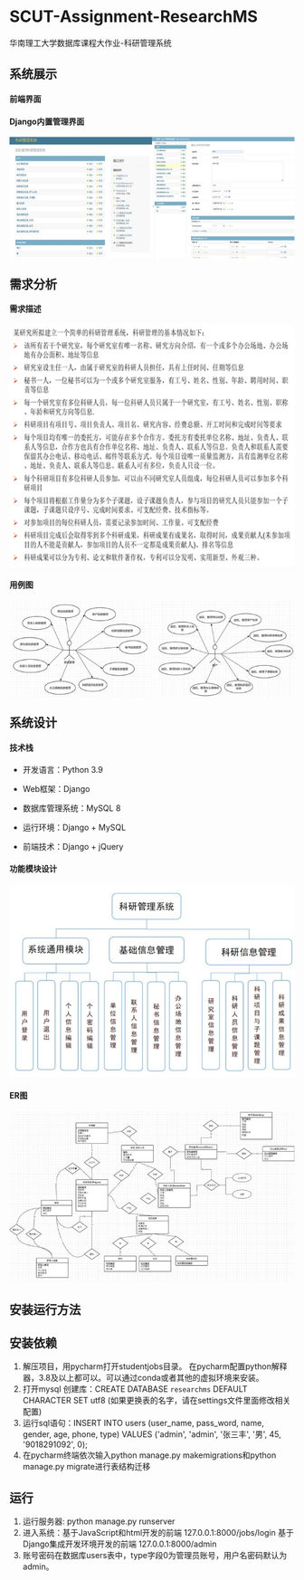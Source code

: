 # SCUT-Assignment-ResearchMS
华南理工大学数据库课程大作业-科研管理系统

## 系统展示

#### 前端界面

#### Django内置管理界面

<div style="display: flex;">
  <img src="assets/clip_image002-1709956284071-9.jpg" style="width: 50%;" />
  <img src="assets/clip_image002-1709956399068-13.jpg" style="width: 50%;" />
</div>



## 需求分析

#### 需求描述

<img src="assets/clip_image002.gif" alt="img" style="zoom:80%;" />

#### 用例图

<div style="display: flex;">
  <img src="assets/clip_image002.jpg" style="width: 50%;" />
  <img src="assets/clip_image002-1709955939382-3.jpg" style="width: 50%;" />
</div>



## 系统设计

#### 技术栈

- 开发语言：Python 3.9

- Web框架：Django

- 数据库管理系统：MySQL 8

- 运行环境：Django + MySQL

- 前端技术：Django + jQuery

#### 功能模块设计

<img src="assets/clip_image002-1709956033720-5.jpg" alt="img" style="zoom:80%;" />

#### ER图

![img](assets/clip_image002-1709956146217-7.jpg)

## 安装运行方法

## 安装依赖

1. 解压项目，用pycharm打开studentjobs目录。 在pycharm配置python解释器，3.8及以上都可以。可以通过conda或者其他的虚拟环境来安装。
2. 打开mysql 创建库：CREATE DATABASE `researchms` DEFAULT CHARACTER SET utf8 (如果更换表的名字，请在settings文件里面修改相关配置)
3. 运行sql语句：INSERT INTO users (user_name, pass_word, name, gender, age, phone, type) VALUES ('admin', 'admin', '张三丰', '男', 45, '9018291092', 0);
4. 在pycharm终端依次输入python manage.py makemigrations和python manage.py migrate进行表结构迁移

## 运行

1. 运行服务器: python manage.py runserver
2. 进入系统：基于JavaScript和html开发的前端 127.0.0.1:8000/jobs/login
	基于Django集成开发环境开发的前端  127.0.0.1:8000/admin
3. 账号密码在数据库users表中，type字段0为管理员账号，用户名密码默认为admin。
